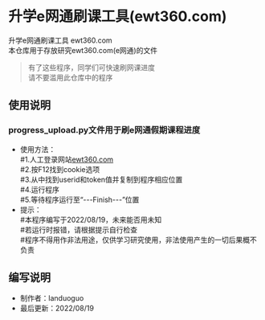 # 升学e网通刷课工具(ewt360.com)
升学e网通刷课工具 ewt360.com  
本仓库用于存放研究ewt360.com(e网通)的文件  

> 有了这些程序，同学们可快速刷网课进度  
> 请不要滥用此仓库中的程序


## 使用说明  
### progress_upload.py文件用于刷e网通假期课程进度  
* 使用方法：  
#1.人工登录网站[ewt360.com](https://ewt360.com)  
#2.按F12找到cookie选项  
#3.从中找到userid和token值并复制到程序相应位置  
#4.运行程序  
#5.等待程序运行至“---Finish---”位置  
* 提示：  
#本程序编写于2022/08/19，未来能否用未知  
#若运行时报错，请根据提示自行检查  
#程序不得用作非法用途，仅供学习研究使用，非法使用产生的一切后果概不负责  

## 编写说明
* 制作者：landuoguo  
* 最后更新：2022/08/19
